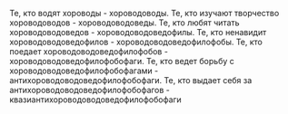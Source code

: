 ﻿Те, кто водят хороводы - хороводоводы.
Те, кто изучают творчество хороводоводов - хороводоводоведы.
Те, кто любят читать хороводоводоведов - хороводоводоведофилы.
Те, кто ненавидит хороводоводоведофилов - хороводоводоведофилофобы.
Те, кто поедает хороводоводоведофилофобов - хороводоводоведофилофобофаги.
Те, кто ведет борьбу с хороводоводоведофилофобофагами -
антихороводоводоведофилофобофаги.
Те, кто выдает себя за антихороводоводоведофилофобофагов -
квазиантихороводоводоведофилофобофаги

